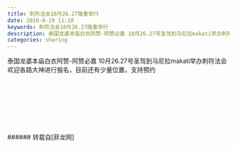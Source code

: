 ```yaml
---
title: 刺符法会10月26.27隆重举行
date: 2018-8-19 11:10
keywords: 刺符法会10月26.27隆重举行
description: 泰国龙婆本庙白衣阿赞-阿赞必嘉 10月26.27号圣驾到马尼拉makati举办刺符法会欢迎各路大神进行报名，目前还有少量位置，支持预约
categories: sharing
---
```

<td class="t_f" id="postmessage_1660724">

泰国龙婆本庙白衣阿赞-阿赞必嘉 10月26.27号圣驾到马尼拉makati举办刺符法会<br/>
欢迎各路大神进行报名，目前还有少量位置，支持预约<br/>
<br/>
<img alt="" border="0" class="zoom" data-cf-modified-9dd36b30dbef566c4ef4bf52-="" file="http://www.flw.ph/data/appbyme/upload/image/201808/19/8setObK1cl3h.jpg" id="aimg_gZ510" lazyloadthumb="1" onclick="" onmouseover="" src="http://www.flw.ph/data/appbyme/upload/image/201808/19/8setObK1cl3h.jpg"/><br/>
<br/>
<img alt="" border="0" class="zoom" data-cf-modified-9dd36b30dbef566c4ef4bf52-="" file="http://www.flw.ph/data/appbyme/upload/image/201808/19/rcHbNx0p7K7Y.jpg" id="aimg_smsjk" lazyloadthumb="1" onclick="" onmouseover="" src="http://www.flw.ph/data/appbyme/upload/image/201808/19/rcHbNx0p7K7Y.jpg"/><br/>
<br/>
<img alt="" border="0" class="zoom" data-cf-modified-9dd36b30dbef566c4ef4bf52-="" file="http://www.flw.ph/data/appbyme/upload/image/201808/19/641mLgxMez6h.jpg" id="aimg_xSDn7" lazyloadthumb="1" onclick="" onmouseover="" src="http://www.flw.ph/data/appbyme/upload/image/201808/19/641mLgxMez6h.jpg"/><br/>
<br/>
<img alt="" border="0" class="zoom" data-cf-modified-9dd36b30dbef566c4ef4bf52-="" file="http://www.flw.ph/data/appbyme/upload/image/201808/19/Az9LxkV7egI2.jpg" id="aimg_ipLj6" lazyloadthumb="1" onclick="" onmouseover="" src="http://www.flw.ph/data/appbyme/upload/image/201808/19/Az9LxkV7egI2.jpg"/><br/>
<br/>
<img alt="" border="0" class="zoom" data-cf-modified-9dd36b30dbef566c4ef4bf52-="" file="http://www.flw.ph/data/appbyme/upload/image/201808/19/BhPLW5LBWvC8.jpg" id="aimg_Z57dd" lazyloadthumb="1" onclick="" onmouseover="" src="http://www.flw.ph/data/appbyme/upload/image/201808/19/BhPLW5LBWvC8.jpg"/><br/>
<br/>
<img alt="" border="0" class="zoom" data-cf-modified-9dd36b30dbef566c4ef4bf52-="" file="http://www.flw.ph/data/appbyme/upload/image/201808/19/WiU4vu8MMThU.jpg" id="aimg_M5o1n" lazyloadthumb="1" onclick="" onmouseover="" src="http://www.flw.ph/data/appbyme/upload/image/201808/19/WiU4vu8MMThU.jpg"/><br/>
<br/>
</td>
###### 转载自[菲龙网]